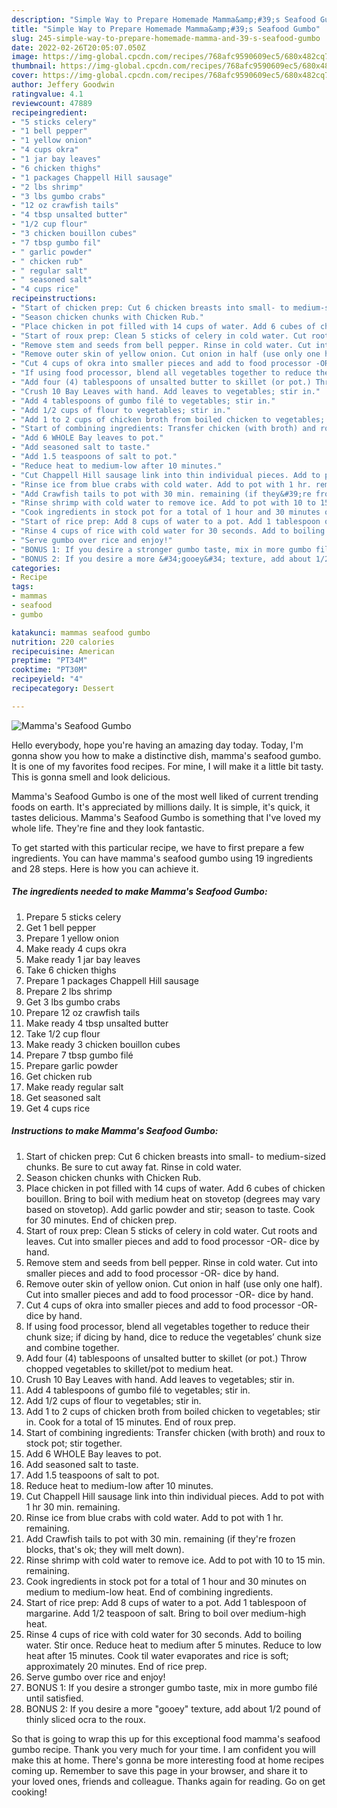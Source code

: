 ```yaml
---
description: "Simple Way to Prepare Homemade Mamma&amp;#39;s Seafood Gumbo"
title: "Simple Way to Prepare Homemade Mamma&amp;#39;s Seafood Gumbo"
slug: 245-simple-way-to-prepare-homemade-mamma-and-39-s-seafood-gumbo
date: 2022-02-26T20:05:07.050Z
image: https://img-global.cpcdn.com/recipes/768afc9590609ec5/680x482cq70/mammas-seafood-gumbo-recipe-main-photo.jpg
thumbnail: https://img-global.cpcdn.com/recipes/768afc9590609ec5/680x482cq70/mammas-seafood-gumbo-recipe-main-photo.jpg
cover: https://img-global.cpcdn.com/recipes/768afc9590609ec5/680x482cq70/mammas-seafood-gumbo-recipe-main-photo.jpg
author: Jeffery Goodwin
ratingvalue: 4.1
reviewcount: 47889
recipeingredient:
- "5 sticks celery"
- "1 bell pepper"
- "1 yellow onion"
- "4 cups okra"
- "1 jar bay leaves"
- "6 chicken thighs"
- "1 packages Chappell Hill sausage"
- "2 lbs shrimp"
- "3 lbs gumbo crabs"
- "12 oz crawfish tails"
- "4 tbsp unsalted butter"
- "1/2 cup flour"
- "3 chicken bouillon cubes"
- "7 tbsp gumbo fil"
- " garlic powder"
- " chicken rub"
- " regular salt"
- " seasoned salt"
- "4 cups rice"
recipeinstructions:
- "Start of chicken prep: Cut 6 chicken breasts into small- to medium-sized chunks. Be sure to cut away fat. Rinse in cold water."
- "Season chicken chunks with Chicken Rub."
- "Place chicken in pot filled with 14 cups of water. Add 6 cubes of chicken bouillon. Bring to boil with medium heat on stovetop (degrees may vary based on stovetop). Add garlic powder and stir; season to taste. Cook for 30 minutes. End of chicken prep."
- "Start of roux prep: Clean 5 sticks of celery in cold water. Cut roots and leaves. Cut into smaller pieces and add to food processor -OR- dice by hand."
- "Remove stem and seeds from bell pepper. Rinse in cold water. Cut into smaller pieces and add to food processor -OR- dice by hand."
- "Remove outer skin of yellow onion. Cut onion in half (use only one half). Cut into smaller pieces and add to food processor -OR- dice by hand."
- "Cut 4 cups of okra into smaller pieces and add to food processor -OR- dice by hand."
- "If using food processor, blend all vegetables together to reduce their chunk size; if dicing by hand, dice to reduce the vegetables’ chunk size and combine together."
- "Add four (4) tablespoons of unsalted butter to skillet (or pot.) Throw chopped vegetables to skillet/pot to medium heat."
- "Crush 10 Bay Leaves with hand. Add leaves to vegetables; stir in."
- "Add 4 tablespoons of gumbo filé to vegetables; stir in."
- "Add 1/2 cups of flour to vegetables; stir in."
- "Add 1 to 2 cups of chicken broth from boiled chicken to vegetables; stir in. Cook for a total of 15 minutes. End of roux prep."
- "Start of combining ingredients: Transfer chicken (with broth) and roux to stock pot; stir together."
- "Add 6 WHOLE Bay leaves to pot."
- "Add seasoned salt to taste."
- "Add 1.5 teaspoons of salt to pot."
- "Reduce heat to medium-low after 10 minutes."
- "Cut Chappell Hill sausage link into thin individual pieces. Add to pot with 1 hr 30 min. remaining."
- "Rinse ice from blue crabs with cold water. Add to pot with 1 hr. remaining."
- "Add Crawfish tails to pot with 30 min. remaining (if they&#39;re frozen blocks, that&#39;s ok; they will melt down)."
- "Rinse shrimp with cold water to remove ice. Add to pot with 10 to 15 min. remaining."
- "Cook ingredients in stock pot for a total of 1 hour and 30 minutes on medium to medium-low heat. End of combining ingredients."
- "Start of rice prep: Add 8 cups of water to a pot. Add 1 tablespoon of margarine. Add 1/2 teaspoon of salt. Bring to boil over medium-high heat."
- "Rinse 4 cups of rice with cold water for 30 seconds. Add to boiling water. Stir once. Reduce heat to medium after 5 minutes. Reduce to low heat after 15 minutes. Cook til water evaporates and rice is soft; approximately 20 minutes. End of rice prep."
- "Serve gumbo over rice and enjoy!"
- "BONUS 1: If you desire a stronger gumbo taste, mix in more gumbo filé until satisfied."
- "BONUS 2: If you desire a more &#34;gooey&#34; texture, add about 1/2 pound of thinly sliced ocra to the roux."
categories:
- Recipe
tags:
- mammas
- seafood
- gumbo

katakunci: mammas seafood gumbo 
nutrition: 220 calories
recipecuisine: American
preptime: "PT34M"
cooktime: "PT30M"
recipeyield: "4"
recipecategory: Dessert

---
```



![Mamma&#39;s Seafood Gumbo](https://img-global.cpcdn.com/recipes/768afc9590609ec5/680x482cq70/mammas-seafood-gumbo-recipe-main-photo.jpg)

Hello everybody, hope you're having an amazing day today. Today, I'm gonna show you how to make a distinctive dish, mamma&#39;s seafood gumbo. It is one of my favorites food recipes. For mine, I will make it a little bit tasty. This is gonna smell and look delicious.

Mamma&#39;s Seafood Gumbo is one of the most well liked of current trending foods on earth. It's appreciated by millions daily. It is simple, it's quick, it tastes delicious. Mamma&#39;s Seafood Gumbo is something that I've loved my whole life. They're fine and they look fantastic.




To get started with this particular recipe, we have to first prepare a few ingredients. You can have mamma&#39;s seafood gumbo using 19 ingredients and 28 steps. Here is how you can achieve it.

<!--inarticleads1-->

##### The ingredients needed to make Mamma&#39;s Seafood Gumbo:

1. Prepare 5 sticks celery
1. Get 1 bell pepper
1. Prepare 1 yellow onion
1. Make ready 4 cups okra
1. Make ready 1 jar bay leaves
1. Take 6 chicken thighs
1. Prepare 1 packages Chappell Hill sausage
1. Prepare 2 lbs shrimp
1. Get 3 lbs gumbo crabs
1. Prepare 12 oz crawfish tails
1. Make ready 4 tbsp unsalted butter
1. Take 1/2 cup flour
1. Make ready 3 chicken bouillon cubes
1. Prepare 7 tbsp gumbo filé
1. Prepare  garlic powder
1. Get  chicken rub
1. Make ready  regular salt
1. Get  seasoned salt
1. Get 4 cups rice




<!--inarticleads2-->

##### Instructions to make Mamma&#39;s Seafood Gumbo:

1. Start of chicken prep: Cut 6 chicken breasts into small- to medium-sized chunks. Be sure to cut away fat. Rinse in cold water.
1. Season chicken chunks with Chicken Rub.
1. Place chicken in pot filled with 14 cups of water. Add 6 cubes of chicken bouillon. Bring to boil with medium heat on stovetop (degrees may vary based on stovetop). Add garlic powder and stir; season to taste. Cook for 30 minutes. End of chicken prep.
1. Start of roux prep: Clean 5 sticks of celery in cold water. Cut roots and leaves. Cut into smaller pieces and add to food processor -OR- dice by hand.
1. Remove stem and seeds from bell pepper. Rinse in cold water. Cut into smaller pieces and add to food processor -OR- dice by hand.
1. Remove outer skin of yellow onion. Cut onion in half (use only one half). Cut into smaller pieces and add to food processor -OR- dice by hand.
1. Cut 4 cups of okra into smaller pieces and add to food processor -OR- dice by hand.
1. If using food processor, blend all vegetables together to reduce their chunk size; if dicing by hand, dice to reduce the vegetables’ chunk size and combine together.
1. Add four (4) tablespoons of unsalted butter to skillet (or pot.) Throw chopped vegetables to skillet/pot to medium heat.
1. Crush 10 Bay Leaves with hand. Add leaves to vegetables; stir in.
1. Add 4 tablespoons of gumbo filé to vegetables; stir in.
1. Add 1/2 cups of flour to vegetables; stir in.
1. Add 1 to 2 cups of chicken broth from boiled chicken to vegetables; stir in. Cook for a total of 15 minutes. End of roux prep.
1. Start of combining ingredients: Transfer chicken (with broth) and roux to stock pot; stir together.
1. Add 6 WHOLE Bay leaves to pot.
1. Add seasoned salt to taste.
1. Add 1.5 teaspoons of salt to pot.
1. Reduce heat to medium-low after 10 minutes.
1. Cut Chappell Hill sausage link into thin individual pieces. Add to pot with 1 hr 30 min. remaining.
1. Rinse ice from blue crabs with cold water. Add to pot with 1 hr. remaining.
1. Add Crawfish tails to pot with 30 min. remaining (if they&#39;re frozen blocks, that&#39;s ok; they will melt down).
1. Rinse shrimp with cold water to remove ice. Add to pot with 10 to 15 min. remaining.
1. Cook ingredients in stock pot for a total of 1 hour and 30 minutes on medium to medium-low heat. End of combining ingredients.
1. Start of rice prep: Add 8 cups of water to a pot. Add 1 tablespoon of margarine. Add 1/2 teaspoon of salt. Bring to boil over medium-high heat.
1. Rinse 4 cups of rice with cold water for 30 seconds. Add to boiling water. Stir once. Reduce heat to medium after 5 minutes. Reduce to low heat after 15 minutes. Cook til water evaporates and rice is soft; approximately 20 minutes. End of rice prep.
1. Serve gumbo over rice and enjoy!
1. BONUS 1: If you desire a stronger gumbo taste, mix in more gumbo filé until satisfied.
1. BONUS 2: If you desire a more &#34;gooey&#34; texture, add about 1/2 pound of thinly sliced ocra to the roux.




So that is going to wrap this up for this exceptional food mamma&#39;s seafood gumbo recipe. Thank you very much for your time. I am confident you will make this at home. There's gonna be more interesting food at home recipes coming up. Remember to save this page in your browser, and share it to your loved ones, friends and colleague. Thanks again for reading. Go on get cooking!
